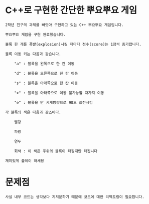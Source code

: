 # C++로 구현한 간단한 뿌요뿌요 게임

	2학년 친구의 과제를 빼앗아 구현하고 있는 C++ 뿌요뿌요 게임입니다.

	뿌요뿌요 게임을 구현 완료했습니다.

	블록 한 개를 폭발(explosion)시킬 때마다 점수(score)는 1점씩 증가합니다.

	블록 이동 키는 다음과 같습니다.

		"a" : 블록을 왼쪽으로 한 칸 이동
	
		"d" : 블록을 오른쪽으로 한 칸 이동

		"s" : 블록을 아래쪽으로 한 칸 이동

		"x" : 블록을 아래쪽으로 이동 불가능할 때가지 이동

		"e" : 블록을 반 시계방향으로 90도 회전시킴

	각 블록의 색은 다음과 같스비다.

		빨강

		파랑

		연두

		회색 : 이 색은 주위의 블록이 터질때만 터집니다

	재미있게 플레이 하세용

# 문제점

	사실 내부 코드는 생각보다 지저분하기 때문에 코드에 대한 리펙토링이 필요합니다.
